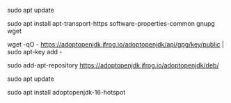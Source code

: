 sudo apt update

sudo apt install apt-transport-https software-properties-common gnupg wget

wget -qO - https://adoptopenjdk.jfrog.io/adoptopenjdk/api/gpg/key/public | sudo apt-key add -

sudo add-apt-repository https://adoptopenjdk.jfrog.io/adoptopenjdk/deb/

sudo apt update

sudo apt install adoptopenjdk-16-hotspot
